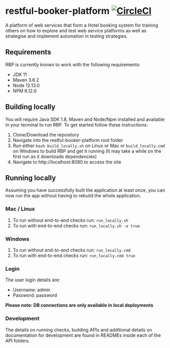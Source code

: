 # restful-booker-platform [![CircleCI](https://circleci.com/gh/mwinteringham/restful-booker-platform.svg?style=svg)](https://circleci.com/gh/mwinteringham/restful-booker-platform)
A platform of web services that form a Hotel booking system for training others on how to explore and test web service platforms as well as strategise and implement automation in testing strategies.

## Requirements
RBP is currently known to work with the following requirements:

- JDK 11
- Maven 3.6.2
- Node 12.13.0
- NPM 6.12.0

## Building locally

You will require Java SDK 1.8, Maven and Node/Npm installed and available in your terminal to run RBP. To get started follow these instructions:

1. Clone/Download the repository
2. Navigate into the restful-booker-platform root folder
3. Run either ```bash build_locally.sh``` on Linux or Mac or ```build_locally.cmd``` on Windows to build RBP and get it running (It may take a while on the first run as it downloads dependencies)
4. Navigate to http://localhost:8080 to access the site

## Running locally

Assuming you have successfully built the application at least once, you can now run the app without having to rebuild the whole application.

### Mac / Linux
1. To run without end-to-end checks run: ```run_locally.sh```
2. To run with end-to-end checks run: ```run_locally.sh -e true```

### Windows
1. To run without end-to-end checks run: ```run_locally.cmd```
2. To run with end-to-end checks run: ```run_locally.cmd true```

### Login
The user login details are:
* Username: admin
* Password: password

**Please note: DB connections are only available in local deployments**

### Development

The details on running checks, building APIs and additional details on documentation for development are found in READMEs inside each of the API folders.
